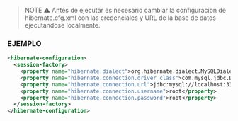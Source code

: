 > NOTE :warning: Antes de ejecutar es necesario cambiar la configuracion de hibernate.cfg.xml con las credenciales y URL de la base de datos ejecutandose localmente. 

### EJEMPLO
```xml
<hibernate-configuration>
  <session-factory>
    <property name="hibernate.dialect">org.hibernate.dialect.MySQLDialect</property>
    <property name="hibernate.connection.driver_class">com.mysql.jdbc.Driver</property>
    <property name="hibernate.connection.url">jdbc:mysql://localhost:3306/29092020_testingdb_first_release?zeroDateTimeBehavior=convertToNull</property>
    <property name="hibernate.connection.username">root</property>
    <property name="hibernate.connection.password">root</property>
  </session-factory>
</hibernate-configuration>
```
